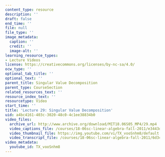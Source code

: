 ```yaml
---
content_type: resource
description: ''
draft: false
end_time: ''
file: null
file_type: ''
image_metadata:
  caption: ''
  credit: ''
  image-alt: ''
learning_resource_types:
- Lecture Videos
license: https://creativecommons.org/licenses/by-nc-sa/4.0/
ocw_type: ''
optional_tab_title: ''
optional_text: ''
parent_title: Singular Value Decomposition
parent_type: CourseSection
related_resources_text: ''
resource_index_text: ''
resourcetype: Video
start_time: ''
title: 'Lecture 29: Singular Value Decomposition'
uid: a4bc4161-403c-3020-48c0-4c1ee38834b0
video_files:
  archive_url: http://www.archive.org/download/MIT18.06S05_MP4/29.mp4
  video_captions_file: /courses/18-06sc-linear-algebra-fall-2011/e3443d18a999556ebbbc53551145b883_TX_vooSnhm8.vtt
  video_thumbnail_file: https://img.youtube.com/vi/TX_vooSnhm8/default.jpg
  video_transcript_file: /courses/18-06sc-linear-algebra-fall-2011/6d3cc0942a8d806901fa2d66843652c6_TX_vooSnhm8.pdf
video_metadata:
  youtube_id: TX_vooSnhm8
---
```

